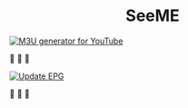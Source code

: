 
<h1 align="center"> SeeME </h1>

[![M3U generator for YouTube](https://github.com/bmeidch/bemu/actions/workflows/pipa.yml/badge.svg)](https://github.com/bmeidch/bemu/actions/workflows/pipa.yml)

🙂 🙂 🙂

[![Update EPG](https://github.com/bmeidch/bemu/actions/workflows/epg.yml/badge.svg)](https://github.com/bmeidch/bemu/actions/workflows/epg.yml)

🙂 🙂 🙂
